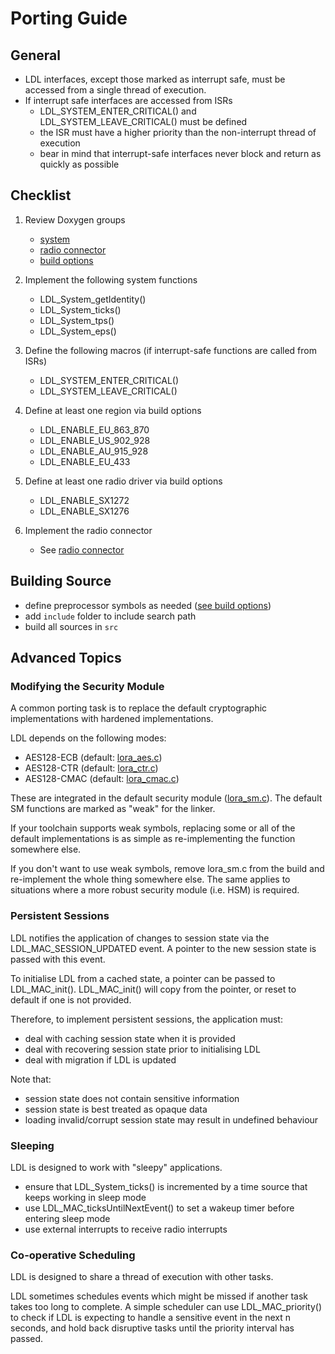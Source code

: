 Porting Guide
=============

## General

- LDL interfaces, except those marked as interrupt safe, must be accessed from a single thread of execution. 
- If interrupt safe interfaces are accessed from ISRs
    - LDL_SYSTEM_ENTER_CRITICAL() and LDL_SYSTEM_LEAVE_CRITICAL() must be defined
    - the ISR must have a higher priority than the non-interrupt thread of execution
    - bear in mind that interrupt-safe interfaces never block and return as quickly as possible

## Checklist

1. Review Doxygen groups

    - [system](https://cjhdev.github.io/lora_device_lib_api/group__ldl__system.html)
    - [radio connector](https://cjhdev.github.io/lora_device_lib_api/group__ldl__radio__connector.html)
    - [build options](https://cjhdev.github.io/lora_device_lib_api/group__ldl__build__options.html)

2. Implement the following system functions

    - LDL_System_getIdentity()
    - LDL_System_ticks()
    - LDL_System_tps()
    - LDL_System_eps()

3. Define the following macros (if interrupt-safe functions are called from ISRs)

    - LDL_SYSTEM_ENTER_CRITICAL()
    - LDL_SYSTEM_LEAVE_CRITICAL()

4. Define at least one region via build options

    - LDL_ENABLE_EU_863_870
    - LDL_ENABLE_US_902_928
    - LDL_ENABLE_AU_915_928
    - LDL_ENABLE_EU_433

5. Define at least one radio driver via build options

    - LDL_ENABLE_SX1272
    - LDL_ENABLE_SX1276

6. Implement the radio connector

    - See [radio connector](https://cjhdev.github.io/lora_device_lib_api/group__ldl__radio__connector.html)

## Building Source

- define preprocessor symbols as needed ([see build options](https://cjhdev.github.io/lora_device_lib_api/group__ldl__build__options.html))
- add `include` folder to include search path
- build all sources in `src`

## Advanced Topics

### Modifying the Security Module

A common porting task is to replace the default cryptographic implementations with
hardened implementations.

LDL depends on the following modes:

- AES128-ECB (default: [lora_aes.c](src/lora_aes.c))
- AES128-CTR (default: [lora_ctr.c](src/lora_aes.c))
- AES128-CMAC (default: [lora_cmac.c](src/lora_aes.c))

These are integrated in the default security module ([lora_sm.c](src/lora_sm.c)). The default SM
functions are marked as "weak" for the linker.

If your toolchain supports weak symbols, replacing some or all of the
default implementations is as simple as re-implementing the function
somewhere else.

If you don't want to use weak symbols, remove lora_sm.c
from the build and re-implement the whole thing somewhere else. 
The same applies to situations where a more robust security 
module (i.e. HSM) is required.

### Persistent Sessions

LDL notifies the application of changes to session state
via the LDL_MAC_SESSION_UPDATED event. A pointer to the new session
state is passed with this event.

To initialise LDL from a cached state, a pointer can be passed 
to LDL_MAC_init(). LDL_MAC_init() will copy from the pointer, or reset
to default if one is not provided.

Therefore, to implement persistent sessions, the application must: 

- deal with caching session state when it is provided
- deal with recovering session state prior to initialising LDL
- deal with migration if LDL is updated

Note that:

- session state does not contain sensitive information
- session state is best treated as opaque data
- loading invalid/corrupt session state may result in undefined behaviour

### Sleeping

LDL is designed to work with "sleepy" applications.

- ensure that LDL_System_ticks() is incremented by a time source
that keeps working in sleep mode
- use LDL_MAC_ticksUntilNextEvent() to set a wakeup timer before entering sleep mode
- use external interrupts to receive radio interrupts

### Co-operative Scheduling

LDL is designed to share a thread of execution with other tasks.

LDL sometimes schedules events which might be missed if another task 
takes too long to complete. A simple scheduler can use 
LDL_MAC_priority() to check if LDL is expecting to handle a sensitive 
event in the next n seconds, and hold back disruptive tasks
until the priority interval has passed.
